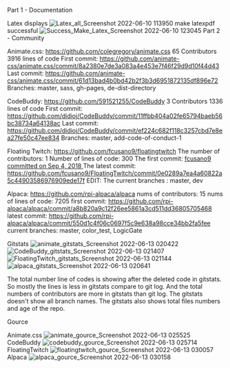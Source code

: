 Part 1 - Documentation

Latex displays
![Latex_all_Screenshot 2022-06-10 113950](https://user-images.githubusercontent.com/95945800/173298488-ded570a4-ed22-4d9b-be1f-b712d3b41487.png)
make latexpdf successful
![Success_Make_Latex_Screenshot 2022-06-10 123045](https://user-images.githubusercontent.com/95945800/173298786-4a6fe08f-8382-49ff-a5fe-57eef3df6da3.png)
Part 2 - Community

Animate.css: https://github.com/colegregory/animate.css
65 Contributors
3916 lines of code
First commit: https://github.com/animate-css/animate.css/commit/8a2380e7de3a083a4e453e7f46f29d9d10f44d43
Last commit: https://github.com/animate-css/animate.css/commit/61d13bad4b0bd42b2f3b3d6951872135df896e72
Branches: master, sass, gh-pages, de-dist-directory

CodeBuddy: https://github.com/591521255/CodeBuddy
3 Contributors
1336 lines of code
First commit: https://github.com/didioj/CodeBuddy/commit/11ffbb404a02fe65794baeb56bc38734a64138ac
Last commit: https://github.com/didioj/CodeBuddy/commit/ef224c682f118c3257cbd7e8ea27fe50c47ee834
Branches: master, add-code-of-conduct-1

Floating Twitch: https://github.com/fcusano9/floatingtwitch
The number of contributors: 1
Number of lines of code: 300
The first commit: [fcusano9 committed on Sep 4, 2018  ](https://github.com/fcusano9/FloatingTwitch/commit/8ae1d065a505a3baeb4bc77eeb61c3f474c81270)
The latest commit: https://github.com/fcusano9/FloatingTwitch/commit/0e0289a7ea4a60822a5c44903586976909ede17f
EDIT:
The current branches : master, dev

Alpaca: https://github.com/rpi-alpaca/alpaca
nums of contributors: 15
nums of lines of code: 7205
first commit: https://github.com/rpi-alpaca/alpaca/commit/a8b820a9c12f26ee5861a3cd511dd36805705468
latest commit: https://github.com/rpi-alpaca/alpaca/commit/550d1c4f06c0697f5c9e638a98cce34bb2fa5fee
current branches: master, color_test, LogicGate

Gitstats
![animate_gitstats_Screenshot 2022-06-13 020422](https://user-images.githubusercontent.com/95945800/173299557-9165edd9-fc31-40bc-aa3b-fc9ddaf7a88a.png)
![CodeBuddy_gitstats_Screenshot 2022-06-13 021407](https://user-images.githubusercontent.com/95945800/173299583-79708008-daf9-44da-9236-6dd9c27828ef.png)
![FloatingTwitch_gitstats_Screenshot 2022-06-13 021144](https://user-images.githubusercontent.com/95945800/173299603-5d2b53ff-43d5-4c9f-a1bf-c771b3271333.png)
![alpaca_gitstats_Screenshot 2022-06-13 020641](https://user-images.githubusercontent.com/95945800/173299644-00900a51-529a-4d23-bed2-838afe2dd745.png)

The total number line of codes is showing after the deleted code in gitstats. So mostly the lines is less in gitstats compare to git log. And the total numbers of contributors are more in gitstats than git log. The gitstats doesn't show all branch names. The gitstats also shows total files numbers and age of the repo.

Gource

Animate.css
![animate_gource_Screenshot 2022-06-13 025525](https://user-images.githubusercontent.com/95945800/173301918-6bb84f97-23a8-4999-81de-963a0c8da16d.png)
CodeBuddy
![codebuddy_gource_Screenshot 2022-06-13 025714](https://user-images.githubusercontent.com/95945800/173301973-10effe17-2775-402e-931f-a2625321ed82.png)
FloatingTwitch
![floatingtwitch_gource_Screenshot 2022-06-13 030057](https://user-images.githubusercontent.com/95945800/173302019-969bc7db-3c90-413d-b46c-30af5b1362a7.png)
Alpaca
![alpaca_gource_Screenshot 2022-06-13 030158](https://user-images.githubusercontent.com/95945800/173302089-12e132b4-a190-4698-81eb-8aa7cc193c47.png)
